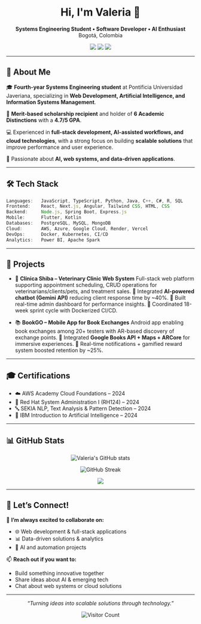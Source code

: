 <h1 align="center">Hi, I'm Valeria 👋</h1>

<p align="center">
  <b>Systems Engineering Student • Software Developer • AI Enthusiast</b><br>
  Bogotá, Colombia 
</p>

<p align="center">
  <a href="https://www.linkedin.com/in/valeria-arenas-4a6679222/" target="_blank"><img src="https://img.shields.io/badge/LinkedIn-%230077B5.svg?style=for-the-badge&logo=linkedin&logoColor=white"/></a>
  <a href="mailto:valeriare1405@gmail.com" target="_blank"><img src="https://img.shields.io/badge/Email-D14836?style=for-the-badge&logo=gmail&logoColor=white"/></a>
  <a href="https://valeria-arenasb.vercel.app/" target="_blank"><img src="https://img.shields.io/badge/Portfolio-000000?style=for-the-badge&logo=vercel&logoColor=white"/></a>
</p>



---

## 🌟 About Me

🎓 **Fourth-year Systems Engineering student** at Pontificia Universidad Javeriana, specializing in **Web Development, Artificial Intelligence, and Information Systems Management**.  

🏅 **Merit-based scholarship recipient** and holder of **6 Academic Distinctions** with a **4.7/5 GPA**.  

💻 Experienced in **full-stack development, AI-assisted workflows, and cloud technologies**, with a strong focus on building **scalable solutions** that improve performance and user experience.  

🚀 Passionate about **AI, web systems, and data-driven applications**.  

---

## 🛠️ Tech Stack

```ts
Languages:   JavaScript, TypeScript, Python, Java, C++, C#, R, SQL
Frontend:    React, Next.js, Angular, Tailwind CSS, HTML, CSS
Backend:     Node.js, Spring Boot, Express.js
Mobile:      Flutter, Kotlin
Databases:   PostgreSQL, MySQL, MongoDB
Cloud:       AWS, Azure, Google Cloud, Render, Vercel
DevOps:      Docker, Kubernetes, CI/CD
Analytics:   Power BI, Apache Spark
````

---

## 📂 Projects

* 🐾 **Clínica Shiba – Veterinary Clinic Web System**
  Full-stack web platform supporting appointment scheduling, CRUD operations for veterinarians/clients/pets, and treatment sales.
  🔹 Integrated **AI-powered chatbot (Gemini API)** reducing client response time by \~40%.
  🔹 Built real-time admin dashboard for performance insights.
  🔹 Coordinated 18-week sprint cycle with Dockerized CI/CD.

* 📚 **BookGO – Mobile App for Book Exchanges**
  Android app enabling book exchanges among 20+ testers with AR-based discovery of exchange points.
  🔹 Integrated **Google Books API + Maps + ARCore** for immersive experiences.
  🔹 Real-time notifications + gamified reward system boosted retention by \~25%.

---

## 🎓 Certifications

* ☁️ AWS Academy Cloud Foundations – 2024
* 🐧 Red Hat System Administration I (RH124) – 2024
* 🔤 SEKIA NLP, Text Analysis & Pattern Detection – 2024
* 🤖 IBM Introduction to Artificial Intelligence – 2024

---

## 📊 GitHub Stats

<p align="center">
  <img src="https://github-readme-stats.vercel.app/api?username=ValeriaArenasB&show_icons=true&theme=tokyonight" alt="Valeria's GitHub stats" />
</p>
<p align="center">
  <img src="https://github-readme-streak-stats.herokuapp.com?user=ValeriaArenasB&theme=tokyonight" alt="GitHub Streak" />
</p>
<p align="center">
  <img src="https://github-readme-stats.vercel.app/api/top-langs/?username=ValeriaArenasB&layout=compact&theme=tokyonight&exclude_repo=My-Uber&langs_count=8" />

</p>

---

## 🤝 Let’s Connect!

💬 **I’m always excited to collaborate on:**

* 🌐 Web development & full-stack applications
* 📊 Data-driven solutions & analytics
* 🤖 AI and automation projects

📫 **Reach out if you want to:**

* Build something innovative together
* Share ideas about AI & emerging tech
* Chat about web systems or cloud solutions

---

<p align="center"><em>“Turning ideas into scalable solutions through technology.”</em></p>




<div align="center">
  
![Visitor Count](https://komarev.com/ghpvc/?username=ValeriaArenasB&color=blue&style=for-the-badge)
  
</div>
